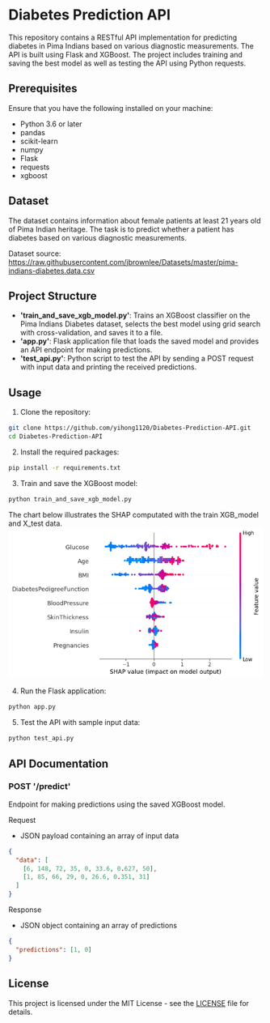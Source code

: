 # Diabetes Prediction API

This repository contains a RESTful API implementation for predicting diabetes in Pima Indians based on various diagnostic measurements. The API is built using Flask and XGBoost. The project includes training and saving the best model as well as testing the API using Python requests.

## Prerequisites

Ensure that you have the following installed on your machine:

- Python 3.6 or later
- pandas
- scikit-learn
- numpy
- Flask
- requests
- xgboost

## Dataset

The dataset contains information about female patients at least 21 years old of Pima Indian heritage. The task is to predict whether a patient has diabetes based on various diagnostic measurements.

Dataset source: https://raw.githubusercontent.com/jbrownlee/Datasets/master/pima-indians-diabetes.data.csv

## Project Structure

* **'train_and_save_xgb_model.py'**: Trains an XGBoost classifier on the Pima Indians Diabetes dataset, selects the best model using grid search with cross-validation, and saves it to a file.
* **'app.py'**: Flask application file that loads the saved model and provides an API endpoint for making predictions.
* **'test_api.py'**: Python script to test the API by sending a POST request with input data and printing the received predictions.

## Usage

1. Clone the repository:

```bash
git clone https://github.com/yihong1120/Diabetes-Prediction-API.git
cd Diabetes-Prediction-API
```

2. Install the required packages:

```bash
pip install -r requirements.txt
```

3. Train and save the XGBoost model:

```bash
python train_and_save_xgb_model.py
```
The chart below illustrates the SHAP computated with the train XGB_model and X_test data.
![SHAP Plot](https://github.com/yihong1120/Diabetes-Prediction-Api/blob/main/images/shap_plot.png)

4. Run the Flask application:

```bash
python app.py
```

5. Test the API with sample input data:

```bash
python test_api.py
```

## API Documentation

### POST '/predict'

Endpoint for making predictions using the saved XGBoost model.

Request
* JSON payload containing an array of input data

```json
{
  "data": [
    [6, 148, 72, 35, 0, 33.6, 0.627, 50],
    [1, 85, 66, 29, 0, 26.6, 0.351, 31]
  ]
}
```

Response
* JSON object containing an array of predictions
```json
{
  "predictions": [1, 0]
}
```

## License

This project is licensed under the MIT License - see the [LICENSE](https://github.com/yihong1120/Diabetes-Prediction-Api/blob/main/LICENSE) file for details.
